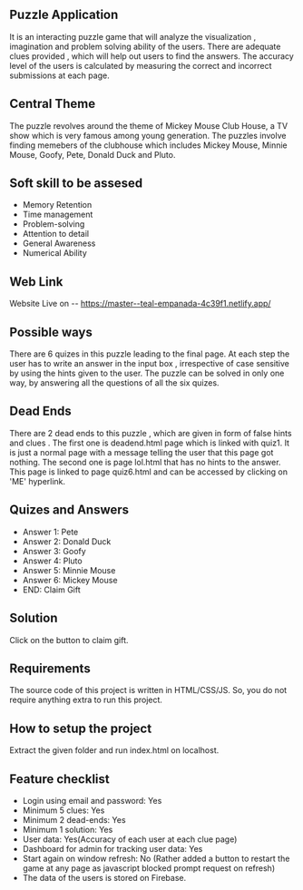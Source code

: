
## Puzzle Application
It is an interacting puzzle game that will analyze the visualization , imagination and problem solving ability of the users. 
There are adequate clues provided , which will help out users to find the answers. The accuracy level of the users is calculated by measuring the correct and incorrect submissions 
at each page.

## Central Theme
The puzzle revolves around the theme of Mickey Mouse Club House, a TV show which is very famous among young generation. The puzzles involve finding memebers of the clubhouse which includes Mickey Mouse, Minnie Mouse, Goofy, Pete, Donald Duck and Pluto.

## Soft skill to be assesed
- Memory Retention
- Time management
- Problem-solving
- Attention to detail 
- General Awareness
- Numerical Ability


## Web Link
 Website Live on -- https://master--teal-empanada-4c39f1.netlify.app/



## Possible ways
There are 6 quizes in this puzzle leading to the final page. At each step the user has to write an answer in the input box , irrespective of case sensitive by using the hints given to the user. The puzzle can be solved in only one way, by answering all the questions of all the six quizes.

## Dead Ends 
There are 2 dead ends to this puzzle , which are given in form of false hints and clues .
The first one is deadend.html page which is linked with quiz1. It is just a normal page with a message telling the user that this page got nothing.
The second one is page lol.html that has no hints to the answer. This page is linked to page quiz6.html and can be accessed by clicking on 'ME' hyperlink.


## Quizes and Answers
- Answer 1: Pete
- Answer 2: Donald Duck
- Answer 3: Goofy
- Answer 4: Pluto
- Answer 5: Minnie Mouse
- Answer 6: Mickey Mouse
- END: Claim Gift

## Solution
Click on the button to claim gift.

## Requirements
The source code of this project is written in HTML/CSS/JS. So, you do not require anything extra to run this project.

## How to setup the project
Extract the given folder and run index.html on localhost.

## Feature checklist
- Login using email and password: Yes
- Minimum 5 clues: Yes
- Minimum 2 dead-ends: Yes
- Minimum 1 solution: Yes
- User data: Yes(Accuracy of each user at each clue page)
- Dashboard for admin for tracking user data: Yes
- Start again on window refresh: No (Rather added a button to restart the game at any page as javascript blocked prompt request on refresh)
- The data of the users is stored on Firebase.





